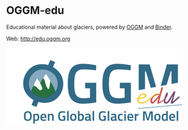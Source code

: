 # OGGM-edu

Educational material about glaciers, powered by [OGGM](https://oggm.org) and [Binder](https://mybinder.org/).

Web: http://edu.oggm.org

![img](docs/_static/oggm.gif)

